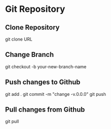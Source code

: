 # Git Repository
## Clone Repository
git clone URL

## Change Branch
git checkout -b your-new-branch-name

## Push changes to Github
git add .
git commit -m "change -v.0.0.0"
git push

## Pull changes from Github
git pull
